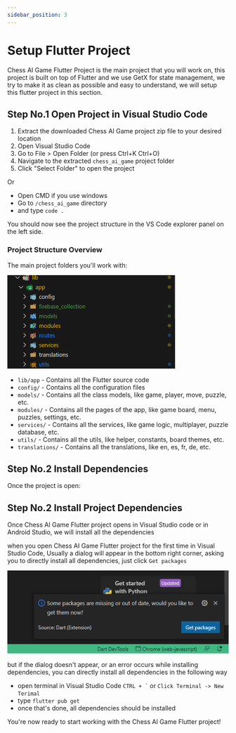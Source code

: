 ```yaml
---
sidebar_position: 3
---
```


# Setup Flutter Project

Chess AI Game Flutter Project is the main project that you will work on, this project is built on top of Flutter and we use GetX for state management, we try to make it as clean as possible and easy to understand, we will setup this flutter project in this section.

## Step No.1 Open Project in Visual Studio Code

1. Extract the downloaded Chess AI Game project zip file to your desired location
2. Open Visual Studio Code
3. Go to File > Open Folder (or press Ctrl+K Ctrl+O)
4. Navigate to the extracted `chess_ai_game` project folder
5. Click "Select Folder" to open the project

Or

- Open CMD if you use windows
- Go to `/chess_ai_game` directory
- and type `code .`
  
You should now see the project structure in the VS Code explorer panel on the left side.

### Project Structure Overview

The main project folders you'll work with:

![Project Structure](./assets/Screenshot%202025-01-05%20092934.png)

- `lib/app` - Contains all the Flutter source code
- `config/` - Contains all the configuration files
- `models/` - Contains all the class models, like game, player, move, puzzle, etc.
- `modules/` - Contains all the pages of the app, like game board, menu, puzzles, settings, etc.
- `services/` - Contains all the services, like game logic, multiplayer, puzzle database, etc.
- `utils/` - Contains all the utils, like helper, constants, board themes, etc.
- `translations/` - Contains all the translations, like en, es, fr, de, etc.

## Step No.2 Install Dependencies

Once the project is open:

## Step No.2 Install Project Dependencies

Once Chess AI Game Flutter project opens in Visual Studio code or in Android Studio, we will install all the dependencies

when you open Chess AI Game Flutter project for the first time in Visual Studio Code, Usually a dialog will appear in the bottom right corner, asking you to directly install all dependencies, just click `Get packages`

![Get Packages](./assets/get_package.PNG)

but if the dialog doesn't appear, or an error occurs while installing dependencies, you can directly install all dependencies in the following way

- open terminal in Visual Studio Code `` CTRL + ` `` or `Click Terminal -> New Terimal`
- type `flutter pub get`
- once that's done, all dependencies should be installed

You're now ready to start working with the Chess AI Game Flutter project!
